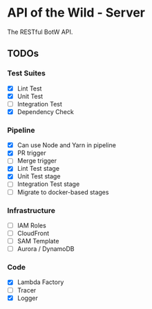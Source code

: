 # API of the Wild - Server #
The RESTful BotW API.

## TODOs ##

### Test Suites ###
- [x] Lint Test
- [x] Unit Test
- [ ] Integration Test
- [x] Dependency Check

### Pipeline ###
- [x] Can use Node and Yarn in pipeline
- [x] PR trigger
- [ ] Merge trigger
- [x] Lint Test stage
- [x] Unit Test stage
- [ ] Integration Test stage
- [ ] Migrate to docker-based stages

### Infrastructure
- [ ] IAM Roles
- [ ] CloudFront
- [ ] SAM Template
- [ ] Aurora / DynamoDB

### Code
- [x] Lambda Factory
- [ ] Tracer
- [x] Logger

